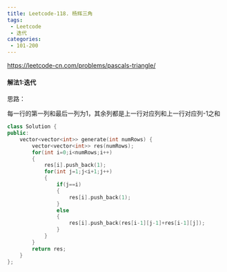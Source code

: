 ```yaml
---
title: Leetcode-118. 杨辉三角
tags:
 - Leetcode
 - 迭代
categories:
 - 101-200
---
```


<https://leetcode-cn.com/problems/pascals-triangle/> 

#### 解法1:迭代

思路：

每一行的第一列和最后一列为1，其余列都是上一行对应列和上一行对应列-1之和

<!--more-->

```c++
class Solution {
public:
    vector<vector<int>> generate(int numRows) {
        vector<vector<int>> res(numRows);
        for(int i=0;i<numRows;i++)
        {
            res[i].push_back(1);
            for(int j=1;j<i+1;j++)
            {
                if(j==i)
                {
                    res[i].push_back(1);
                }
                else
                {
                    res[i].push_back(res[i-1][j-1]+res[i-1][j]);
                }
            }
        }
        return res;
    }
};
```

